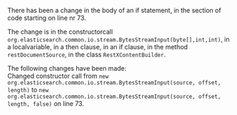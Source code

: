 There has been a change in the body of an if statement, in the section of code starting on line nr 73.
  
The change is in the constructorcall ```org.elasticsearch.common.io.stream.BytesStreamInput(byte[],int,int)```, in a localvariable, in a then clause, in an if clause, in the method ```restDocumentSource```, in the class ```RestXContentBuilder```.
  
The following changes have been made:  
Changed constructor call from ```new org.elasticsearch.common.io.stream.BytesStreamInput(source, offset, length)``` to ```new org.elasticsearch.common.io.stream.BytesStreamInput(source, offset, length, false)``` on line 73.  
